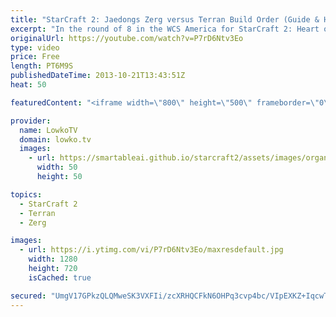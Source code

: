 ```yaml
---
title: "StarCraft 2: Jaedongs Zerg versus Terran Build Order (Guide & How-to)"
excerpt: "In the round of 8 in the WCS America for StarCraft 2: Heart of the Swarm, Jaedong uses an incredibly effective build order versus Hack, where he decided to go for a Roach Overlord Drop in Zerg versus Terran. In this video we take a look at the build order that EGJaedong uses versus the Terran player"
originalUrl: https://youtube.com/watch?v=P7rD6Ntv3Eo
type: video
price: Free
length: PT6M9S
publishedDateTime: 2013-10-21T13:43:51Z
heat: 50

featuredContent: "<iframe width=\"800\" height=\"500\" frameborder=\"0\" src=\"https://www.youtube.com/embed/P7rD6Ntv3Eo\" allow=\"accelerometer; autoplay; encrypted-media; gyroscope; picture-in-picture\" allowfullscreen></iframe>"

provider:
  name: LowkoTV
  domain: lowko.tv
  images:
    - url: https://smartableai.github.io/starcraft2/assets/images/organizations/lowko.tv-50x50.jpg
      width: 50
      height: 50

topics:
  - StarCraft 2
  - Terran
  - Zerg

images:
  - url: https://i.ytimg.com/vi/P7rD6Ntv3Eo/maxresdefault.jpg
    width: 1280
    height: 720
    isCached: true

secured: "UmgV17GPkzQLQMweSK3VXFIi/zcXRHQCFkN6OHPq3cvp4bc/VIpEXKZ+IqcwTjIgP0C1U7aNRN8MD4MPt+Wj93ZrAXcVV4q6NV5HuHk/toVjiNpBUidkEFLGzK1Guoga4SEzkxlAaqeqOPYcz9/Ip/VubGJOWaYAD0a9NlESX5W3k/J7v7poTGxr5toW28OsJ9DTq24vlz9fyQJza1RSgFem8aPOv6Y+IBU50IQDBiD27spjo/RBl4bRPx2I52H9k2kyvCLRhpiYyzTuBrFo0JlVGf+Un+7D5tkvYOtwt90053SSBR63fjSyWPgBGAtS6cEv4ubxqRHo+ZnA98BbRswKERulU3EXU0Nf7zv2tagDfMWPdwGxLocSI1Vt9EfanLtr+pIn9ABKPg+rduwalQLue5rUFdQfQCZCtciv+Xo=;hJtIAbouf71uJ8WXARE+hw=="
---
```


